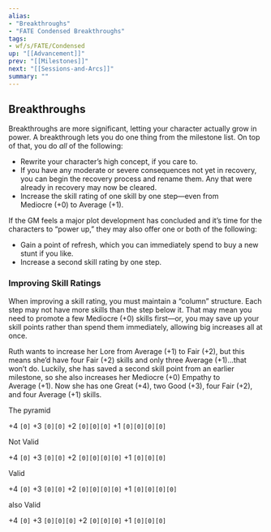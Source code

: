 ```yaml
---
alias:
- "Breakthroughs"
- "FATE Condensed Breakthroughs"
tags:
- wf/s/FATE/Condensed
up: "[[Advancement]]"
prev: "[[Milestones]]"
next: "[[Sessions-and-Arcs]]"
summary: ""
---
```

## Breakthroughs

Breakthroughs are more significant, letting your character actually grow in power. A breakthrough lets you do one thing from the milestone list. On top of that, you do _all_ of the following:

- Rewrite your character’s high concept, if you care to.
- If you have any moderate or severe consequences not yet in recovery, you can begin the recovery process and rename them. Any that were already in recovery may now be cleared.
- Increase the skill rating of one skill by one step—even from Mediocre (+0) to Average (+1).

If the GM feels a major plot development has concluded and it’s time for the characters to “power up,” they may also offer one or both of the following:

- Gain a point of refresh, which you can immediately spend to buy a new stunt if you like.
- Increase a second skill rating by one step.

### Improving Skill Ratings

When improving a skill rating, you must maintain a “column” structure. Each step may not have more skills than the step below it. That may mean you need to promote a few Mediocre (+0) skills first—or, you may save up your skill points rather than spend them immediately, allowing big increases all at once.

Ruth wants to increase her Lore from Average (+1) to Fair (+2), but this means she’d have four Fair (+2) skills and only three Average (+1)…that won’t do. Luckily, she has saved a second skill point from an earlier milestone, so she also increases her Mediocre (+0) Empathy to Average (+1). Now she has one Great (+4), two Good (+3), four Fair (+2), and four Average (+1) skills.

The pyramid

+4 `[0]`
+3 `[0][0]`
+2 `[0][0][0]`
+1 `[0][0][0][0]`

Not Valid

+4 `[0]`
+3 `[0][0]`
+2 `[0][0][0][0]`
+1 `[0][0][0]`

Valid

+4 `[0]`
+3 `[0][0]`
+2 `[0][0][0][0]`
+1 `[0][0][0][0]`

also Valid

+4 `[0]`
+3 `[0][0][0]`
+2 `[0][0][0]`
+1 `[0][0][0]`